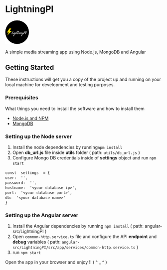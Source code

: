 

# LightningPI

<img src="https://github.com/pavanskipo/LightningPI/blob/master/angular-src/LightningPI/src/favicon.png" width="15%">

A simple media streaming app using Node.js, MongoDB and Angular

  

## Getting Started

  

These instructions will get you a copy of the project up and running on your local machine for development and testing purposes.

  

### Prerequisites

  

What things you need to install the software and how to install them

 - [Node.js and NPM](https://nodejs.org/en/download/) 
 - [MongoDB](https://www.mongodb.com/download-center)

  

### Setting up the Node server 

 1. Install the node dependencies by running`npm install`  
 2. Open **db_url.js** file inside **utils** folder ( path: `utils/db_url.js` )
 3. Configure Mongo DB credentials inside of **settings** object and run `npm start`

```
const  settings  = {
user:  '',
password:  '',
hostname:  '<your database ip>',
port:  '<your database port>',
db:  '<your database name>'
}
```

### Setting up the Angular server 

 1. Install the Angular dependencies by running `npm install` ( path:
    angular-src/LightningPI ) 
 2. Open `common-http.service.ts` file and
    configure the API **endpoint** and **debug** variables ( path: 
    `angular-src/LightningPI/src/app/services/common-http.service.ts` )
 3.   run `npm start`

Open the app in your browser and enjoy !! ( ^ _ ^ )